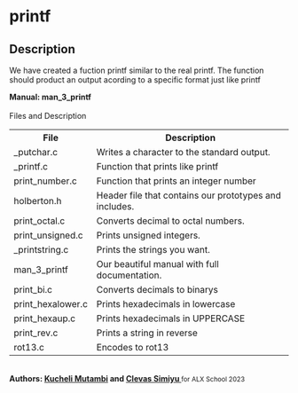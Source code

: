 <h1>printf</h1>
<h2>Description</h2>
<p>We have created a fuction printf similar to the real printf. The function should product an output acording to a specific format just like printf</p>
<strong>Manual: man_3_printf</strong>
<br><br>
<caption>Files and Description</caption>
<table style="width:100%">
	<tr>
		<th>File</th>
		<th>Description</th>
	</tr>
	<tr>
		<td>_putchar.c</td>
		<td>Writes a character to the standard output.</td>
	</tr>
	<tr>
		<td>_printf.c</td>
		<td>Function that prints like printf</td>
	</tr>
	<tr>
		<td>print_number.c</td>
		<td>Function that prints an integer number</td>
	</tr>
	<tr>
		<td>holberton.h</td>
		<td>Header file that contains our prototypes and includes.</td>
	</tr>
	<tr>
		<td>print_octal.c</td>
		<td>Converts decimal to octal numbers.</td>
	</tr>
	<tr>
		<td>print_unsigned.c</td>
		<td>Prints unsigned integers.</td>
	</tr>
	<tr>
		<td>_printstring.c</td>
		<td>Prints the strings you want.</td>
	</tr>
	<tr>
		<td>man_3_printf</td>
		<td>Our beautiful manual with full documentation.</td>
	</tr>
	<tr>
		<td>print_bi.c</td>
		<td>Converts decimals to binarys</td>
	</tr>
	<tr>
		<td>print_hexalower.c</td>
		<td>Prints hexadecimals in lowercase</td>
	</tr>
	<tr>
		<td>print_hexaup.c</td>
		<td>Prints hexadecimals in UPPERCASE</td>
	</tr>
	<tr>
		<td>print_rev.c</td>
		<td>Prints a string in reverse</td>
	</tr>
	<tr>
		<td>rot13.c</td>
		<td>Encodes to rot13</td>
	</tr>
</table>
<br>
<strong>Authors: <a href="https://twitter.com/kucheli deogratius" target="_blank">Kucheli Mutambi</a> and <a href="https://twitter.com/rdiegovivas" target="_blank">Clevas Simiyu </a></strong><small>for ALX School 2023</small>
